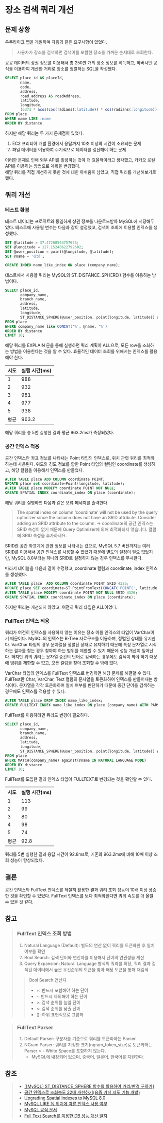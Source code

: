# 장소 검색 쿼리 개선
## 문제 상황
우주라이크 앱을 개발하며 다음과 같은 요구사항이 있었다.
> 사용자가 장소를 검색하면 검색어를 포함한 장소를 가까운 순서대로 조회한다.

공공 데이터의 상권 정보를 이용해서 총 250만 개의 장소 정보를 획득하고, 하버시안 공식을 이용하여 계산한 거리로 장소를 정렬하는 SQL을 작성했다.
```sql
SELECT place_id AS placeId,
       name,
       code,
       address,
       road_address AS roadAddress,
       latitude,
       longitude,
       (6371 * acos(cos(radians(:latitude)) * cos(radians(:longitude)) + sin(radians(:latitude)) * sin(radians(latitude)))) AS distance
FROM place
WHERE name LIKE :name
ORDER BY distance
```

하지만 해당 쿼리는 두 가지 문제점이 있었다.
1. EC2 프리티어 개발 환경에서 응답까지 10초 이상의 시간이 소요되는 문제
2. 파일 데이터를 이용하여 주기적으로 데이터를 갱신해야 하는 문제

이러한 문제로 인해 외부 API를 활용하는 것이 더 효율적이라고 생각했고, 카카오 로컬 API를 이용하는 방법으로 계획을 변경했다.<br>
해당 쿼리를 직접 개선하지 못한 것에 대한 아쉬움이 남았고, 직접 쿼리를 개선해보기로 했다.

## 쿼리 개선
### 테스트 환경
테스트 데이터는 프로젝트와 동일하게 상권 정보를 다운로드받아 MySQL에 저장해두었다.
테스트에 사용될 변수는 다음과 같이 설정했고, 검색어 조회에 이용할 인덱스를 생성했다.
```sql
SET @latitude = 37.47268564757623;
SET @longitude = 127.15240622792602;
SET @user_position = point(@longitude, @latitude);
SET @name = '강정';

CREATE INDEX name_like_index ON place (company_name);
```

테스트에서 사용할 쿼리는 MySQL의 ST_DISTANCE_SPHERE() 함수를 이용하는 방법이다.
```sql
SELECT place_id,
       company_name,
       branch_name,
       address,
       latitude,
       longitude,
       ST_DISTANCE_SPHERE(@user_position, point(longitude, latitude)) as distance
FROM place
WHERE company_name like CONCAT('%', @name, '%')
ORDER BY distance
LIMIT 10;
```
해당 쿼리를 EXPLAIN 문을 통해 실행하면 쿼리 계획이 ALL으로, 모든 row를 조회하는 방법을 이용한다는 것을 알 수 있다. 효율적인 데이터 조회를 위해서는 인덱스를 활용해야 한다.

| 시도  | 실행 시간(ms) |
|-----|-----------|
| 1   | 988       |
| 2   | 932       |
| 3   | 981       |
| 4   | 977       |
| 5   | 938       |
| 평균  | 963.2     |

해당 쿼리를 총 5번 실행한 결과 평균 963.2ms가 측정되었다.

### 공간 인덱스 적용
공간 인덱스란 좌표 정보를 나타내는 Point 타입의 인덱스로, 위치 관련 쿼리를 최적화하는데 사용된다.
위도와 경도 정보를 합한 Point 타입의 컬럼인 coordinate를 생성하고, 해당 컬럼을 이용해서 인덱스를 만들었다.
```sql
ALTER TABLE place ADD COLUMN coordinate POINT;
UPDATE place set coordinate=Point(longitude, latitude);
ALTER TABLE place MODIFY coordinate POINT NOT NULL;
CREATE SPATIAL INDEX coordinate_index ON place (coordinate);
```

해당 쿼리를 실행하면 다음과 같은 오류 메세지를 출력한다.
> The spatial index on column 'coordinate' will not be used by the query optimizer since the column does not have an SRID attribute. Consider adding an SRID attribute to the column.
> -> coordinate의 공간 인덱스는 SRID 속성이 없기 때문에 Query Optimizer에 의해 최적화되지 않습니다.  컬럼에 SRID 속성을 추가하세요.

SRID란 공간 좌표계에 관한 정보를 나타내는 겂으로, MySQL 5.7 버전까지는 여러 SRID를 이용해서 공간 인덱스를 사용할 수 있었기 때문에 별도의 설정이 필요 없었지만, MySQL 8.0부터는 하나의 SRID로 설정하지 않는 경우 인덱스를 무시한다.

따라서 테이블을 다음과 같이 수정했고, coordinate 컬럼과 coordinate_index 인덱스를 생성했다.
```sql
ALTER TABLE place  ADD COLUMN coordinate POINT SRID 4326;
UPDATE place SET coordinate=ST_PointFromText(CONCAT('POINT(', latitude, longitude, ')'), 4326);
ALTER TABLE place MODIFY coordinate POINT NOT NULL SRID 4326;
CREATE SPATIAL INDEX coordinate_index ON place (coordinate);
```

하지만 쿼리는 개선되지 않았고, 여전히 쿼리 타입은 ALL이었다.
### FullText 인덱스 적용
쿼리가 여전히 인덱스를 사용하지 않는 이유는 장소 이름 인덱스의 타입이 VarChar이기 때문이다.
MySQL의 인덱스는 B-Tree 자료구조를 이용하며, 정렬된 상태를 유지한다. VarChar 타입의 경우 문자열을 정렬된 상태로 유지하기 때문에 특정 문자열로 시작하는 결과를 찾는 경우 찾아야 하는 범위를 제한할 수 있기 때문에 성능 개선이 일어난다. 하지만 위의 쿼리는 문자열 중간의 단어로 검색하는 경우에도 검색이 되야 하기 때문에 범위를 제한할 수 없고, 모든 컬럼을 찾아 조회할 수 밖에 없다.

VarChar 타입의 인덱스를 FullText 인덱스로 변경하면 해당 문제를 해결할 수 있다. FullText란 Char, VarChar, Text 컬럼의 문자열을 토큰화하여 인덱스를 만들어내는 방식이다. 문자열을 각각 토큰화하여 일치 여부를 판단하기 때문에 중간 단어를 검색하는 경우에도 인덱스를 적용할 수 있다.
```sql
ALTER TABLE place DROP INDEX name_like_index;
CREATE FULLTEXT INDEX name_like_index ON place (company_name) WITH PARSER ngram;
```

FullText를 이용하려면 쿼리도 변경이 필요하다.
```sql
SELECT place_id,
       company_name,
       branch_name,
       address,
       latitude,
       longitude,
       ST_DISTANCE_SPHERE(@user_position, point(longitude, latitude)) AS distance
FROM place
WHERE MATCH(company_name) against(@name IN NATURAL LANGUAGE MODE)
ORDER BY distance
LIMIT 10;
```

FullText를 도입한 결과 인덱스 타입이 FULLTEXT로 변경되는 것을 확인할 수 있다.

| 시도  | 실행 시간(ms) |
|-----|-----------|
| 1   | 113       |
| 2   | 99        |
| 3   | 80        |
| 4   | 98        |
| 5   | 74        |
| 평균  | 92.8      |

쿼리를 5번 실행한 결과 응답 시간이 92.8ms로, 기존의 963.2ms에 비해 10배 이상 조회 성능이 향상되었다.

## 결론
공간 인덱스와 FullText 인덱스를 적절히 활용한 결과 쿼리 조회 성능이 10배 이상 상승한 것을 확인할 수 있었다.
FullText 인덱스를 보다 최적화한다면 쿼리 속도를 더 올릴 수 있을 것 같다.

## 참고
> ### FullText 인덱스 조회 방법
> 1. Natural Language (Default): 별도의 연산 없이 쿼리를 토큰화한 후 일치 여부를 확인
> 2. Bool Search: 검색 단어와 연산자를 이용해서 단어의 연관성을 계산
> 3. Query Expansion: Natural Language 방식의 쿼리를 확장, 쿼리 결과 검색된 데이터에서 높은 우선순위의 토큰을 찾아 해당 토큰을 통해 재검색
> > Bool Search 연산자
> > - +: 반드시 포함해야 하는 단어
> > - -: 반드시 제외해야 하는 단어
> > - \>: 검색 순위를 높일 단어
> > - <: 검색 순위를 낮출 단어
> > - (): 하위 표현식으로 그룹화

> ### FullText Parser
> 1. Default Parser: 구분자를 기준으로 쿼리를 토큰화하는 Parser
> 2. NGram Parser: 쿼리를 지정한 크기(ngram_token_size)로 토큰화하는 Parser
     >    - White Space를 포함하지 않는다.
>    - MySQL에 내장되어 있으며, 중국어, 일본어, 한국어를 지원한다.

## 참조
> - [\[\[MySQL\] ST_DISTANCE_SPHERE 함수를 활용하여 거리/반경 구하기\]](https://jinooh.tistory.com/76)
> - [공간 인덱스로 조회속도 32배 개선하기(요즘 카페 지도 기능 개발)](https://kong-dev.tistory.com/245)
> - [Upgrading Spatial Indexes to MySQL 8.0](https://dev.mysql.com/blog-archive/upgrading-spatial-indexes-to-mysql-8-0/)
> - [MySQL LIKE % 위치에 따른 인덱스 사용 여부](https://k3068.tistory.com/106)
> - [MySQL 공식 문서](https://dev.mysql.com/doc/refman/8.0/en/fulltext-search.html)
> - [Full Text Search를 이용한 DB 성능 개선 일지](https://www.essential2189.dev/db-performance-fts#9b38512b-b34b-45cf-8f78-7df1a235a128)

